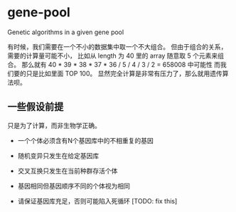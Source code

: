 # gene-pool

Genetic algorithms in a given gene pool

有时候，我们需要在一个不小的数据集中取一个不大组合。
但由于组合的关系，需要的计算量可能不小，
比如从 length 为 40 里的 array 随意取 5 个元素来组合。
那么就有 40 * 39 * 38 * 37 * 36 / 5 / 4 / 3 / 2 = 658008 中可能性
而我们要的只是比如里面 TOP 100。
显然完全计算是非常有压力了，那么就用遗传算法呗。

## 一些假设前提

只是为了计算，而非生物学正确。

- 一个个体必须含有N个基因库中的不相重复的基因

- 随机变异只发生在给定基因库

- 交叉互换只发生在当前种群存活个体

- 基因相同但基因顺序不同的个体视为相同

- 请保证基因库充足，否则可能陷入死循环 [TODO: fix this]
